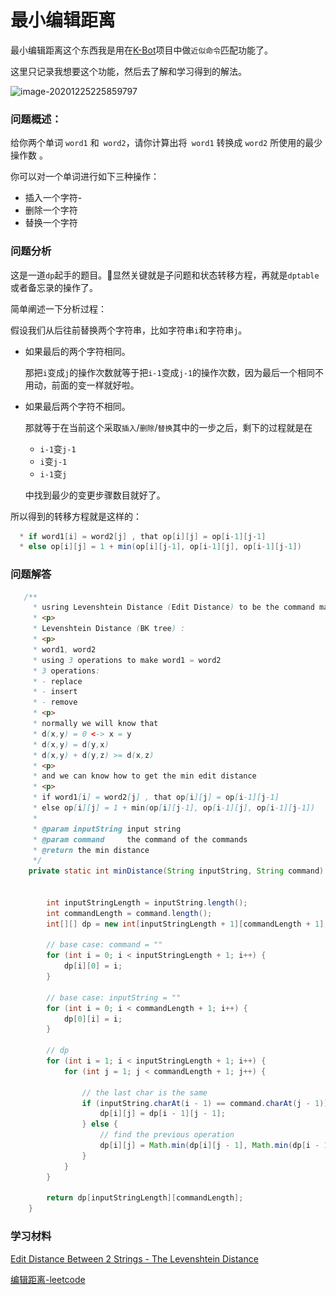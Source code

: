 # 最小编辑距离

最小编辑距离这个东西我是用在[K-Bot](https://github.com/Koooooo-7/K-Bot/blob/c883d75c692432e81596e6017de9cb09c3c32485/src/main/java/com/koy/kbot/plugins/help/CommandMatcher.java#L89)项目中做`近似命令`匹配功能了。

这里只记录我想要这个功能，然后去了解和学习得到的解法。

![image-20201225225859797](..\_media\20201225-01.png)

### 问题概述：

给你两个单词 `word1` 和` word2`，请你计算出将` word1` 转换成 `word2` 所使用的最少操作数 。

你可以对一个单词进行如下三种操作：

- 插入一个字符-
- 删除一个字符
- 替换一个字符



### 问题分析

这是一道`dp`起手的题目。:dog:显然关键就是子问题和状态转移方程，再就是`dptable`或者备忘录的操作了。

简单阐述一下分析过程：

假设我们从后往前替换两个字符串，比如字符串`i`和字符串`j`。

- 如果最后的两个字符相同。

  那把`i`变成`j`的操作次数就等于把`i-1`变成`j-1`的操作次数，因为最后一个相同不用动，前面的变一样就好啦。

- 如果最后两个字符不相同。

  那就等于在当前这个采取`插入`/`删除`/`替换`其中的一步之后，剩下的过程就是在

  - `i-1`变`j-1`
  - `i`变`j-1`
  - `i-1`变`j`

  中找到最少的变更步骤数目就好了。

所以得到的转移方程就是这样的：

```java
  * if word1[i] = word2[j] , that op[i][j] = op[i-1][j-1]
  * else op[i][j] = 1 + min(op[i][j-1], op[i-1][j], op[i-1][j-1])
```



### 问题解答



```java
   /**
     * usring Levenshtein Distance (Edit Distance) to be the command match score.
     * <p>
     * Levenshtein Distance (BK tree) :
     * <p>
     * word1, word2
     * using 3 operations to make word1 = word2
     * 3 operations:
     * - replace
     * - insert
     * - remove
     * <p>
     * normally we will know that
     * d(x,y) = 0 <-> x = y
     * d(x,y) = d(y,x)
     * d(x,y) + d(y,z) >= d(x,z)
     * <p>
     * and we can know how to get the min edit distance
     * <p>
     * if word1[i] = word2[j] , that op[i][j] = op[i-1][j-1]
     * else op[i][j] = 1 + min(op[i][j-1], op[i-1][j], op[i-1][j-1])
     *
     * @param inputString input string
     * @param command     the command of the commands
     * @return the min distance
     */
    private static int minDistance(String inputString, String command) {


        int inputStringLength = inputString.length();
        int commandLength = command.length();
        int[][] dp = new int[inputStringLength + 1][commandLength + 1];

        // base case: command = ""
        for (int i = 0; i < inputStringLength + 1; i++) {
            dp[i][0] = i;
        }

        // base case: inputString = ""
        for (int i = 0; i < commandLength + 1; i++) {
            dp[0][i] = i;
        }

        // dp
        for (int i = 1; i < inputStringLength + 1; i++) {
            for (int j = 1; j < commandLength + 1; j++) {

                // the last char is the same
                if (inputString.charAt(i - 1) == command.charAt(j - 1)) {
                    dp[i][j] = dp[i - 1][j - 1];
                } else {
                    // find the previous operation
                    dp[i][j] = Math.min(dp[i][j - 1], Math.min(dp[i - 1][j], dp[i - 1][j - 1])) + 1;
                }
            }
        }

        return dp[inputStringLength][commandLength];
    }
```



### 学习材料

[Edit Distance Between 2 Strings - The Levenshtein Distance](https://www.youtube.com/watch?v=MiqoA-yF-0M)

[编辑距离-leetcode](https://www.bilibili.com/video/BV1ea4y147FK?from=search&seid=2081852631800668781)